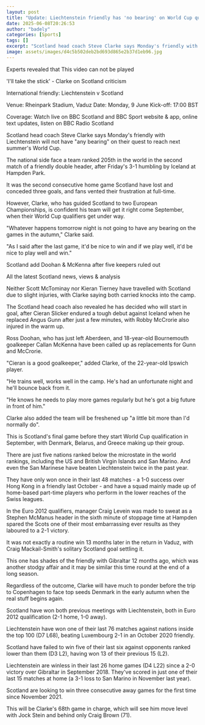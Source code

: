```yaml
---
layout: post
title: "Update: Liechtenstein friendly has 'no bearing' on World Cup quest"
date: 2025-06-08T20:26:53
author: "badely"
categories: [Sports]
tags: []
excerpt: "Scotland head coach Steve Clarke says Monday's friendly with Liechtenstein will not have 'any bearing' on their quest to reach next summer's World Cup"
image: assets/images/d4c5b502deb2bd693d865e2b37d1eb96.jpg
---
```


Experts revealed that This video can not be played

'I'll take the stick' - Clarke on Scotland criticism

International friendly: Liechtenstein v Scotland

Venue: Rheinpark Stadium, Vaduz Date: Monday, 9 June Kick-off: 17:00 BST

Coverage: Watch live on BBC Scotland and BBC Sport website & app, online text updates, listen on BBC Radio Scotland

Scotland head coach Steve Clarke says Monday's friendly with Liechtenstein will not have "any bearing" on their quest to reach next summer's World Cup.

The national side face a team ranked 205th in the world in the second match of a friendly double header, after Friday's 3-1 humbling by Iceland at Hampden Park.

It was the second consecutive home game Scotland have lost and conceded three goals, and fans vented their frustration at full-time.

However, Clarke, who has guided Scotland to two European Championships, is confident his team will get it right come September, when their World Cup qualifiers get under way.

"Whatever happens tomorrow night is not going to have any bearing on the games in the autumn," Clarke said.

"As I said after the last game, it'd be nice to win and if we play well, it'd be nice to play well and win."

Scotland add Doohan & McKenna after five keepers ruled out

All the latest Scotland news, views & analysis

Neither Scott McTominay nor Kieran Tierney have travelled with Scotland due to slight injuries, with Clarke saying both carried knocks into the camp.

The Scotland head coach also revealed he has decided who will start in goal, after Cieran Slicker endured a tough debut against Iceland when he replaced Angus Gunn after just a few minutes, with Robby McCrorie also injured in the warm up.

Ross Doohan, who has just left Aberdeen, and 18-year-old Bournemouth goalkeeper Callan McKenna have been called up as replacements for Gunn and McCrorie.

"Cieran is a good goalkeeper," added Clarke, of the 22-year-old Ipswich player.

"He trains well, works well in the camp. He's had an unfortunate night and he'll bounce back from it.

"He knows he needs to play more games regularly but he's got a big future in front of him."

Clarke also added the team will be freshened up "a little bit more than I'd normally do".

This is Scotland's final game before they start World Cup qualification in September, with Denmark, Belarus, and Greece making up their group.

There are just five nations ranked below the microstate in the world rankings, including the US and British Virgin Islands and San Marino. And even the San Marinese have beaten Liechtenstein twice in the past year.

They have only won once in their last 48 matches - a 1-0 success over Hong Kong in a friendly last October - and have a squad mainly made up of home-based part-time players who perform in the lower reaches of the Swiss leagues.

In the Euro 2012 qualifiers, manager Craig Levein was made to sweat as a Stephen McManus header in the sixth minute of stoppage time at Hampden spared the Scots one of their most embarrassing ever results as they laboured to a 2-1 victory.

It was not exactly a routine win 13 months later in the return in Vaduz, with Craig Mackail-Smith's solitary Scotland goal settling it.

This one has shades of the friendly with Gibraltar 12 months ago, which was another stodgy affair and it may be similar this time round at the end of a long season. 

Regardless of the outcome, Clarke will have much to ponder before the trip to Copenhagen to face top seeds Denmark in the early autumn when the real stuff begins again.

Scotland have won both previous meetings with Liechtenstein, both in Euro 2012 qualification (2-1 home, 1-0 away).

Liechtenstein have won one of their last 76 matches against nations inside the top 100 (D7 L68), beating Luxembourg 2-1 in an October 2020 friendly.

Scotland have failed to win five of their last six against opponents ranked lower than them (D3 L2), having won 13 of their previous 15 (L2).

Liechtenstein are winless in their last 26 home games (D4 L22) since a 2-0 victory over Gibraltar in September 2018. They've scored in just one of their last 15 matches at home (a 3-1 loss to San Marino in November last year).

Scotland are looking to win three consecutive away games for the first time since November 2021.

This will be Clarke's 68th game in charge, which will see him move level with Jock Stein and behind only Craig Brown (71).

